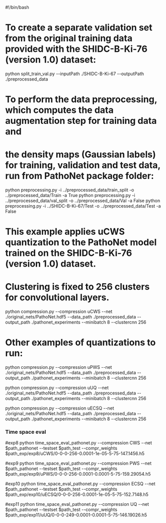#!/bin/bash

# To create a separate validation set from the original training data provided with the SHIDC-B-Ki-76 (version 1.0) dataset:

python split_train_val.py --inputPath ./SHIDC-B-Ki-67 --outputPath ./preprocessed_data

# To perform the data preprocessing, which computes the data augmentation step for training data and
# the density maps (Gaussian labels) for training, validation and test data, run from PathoNet package folder:

python preprocessing.py -i ../preprocessed_data/train_split -o ../preprocessed_data/Train -a True
python preprocessing.py -i ../preprocessed_data/val_split -o ../preprocessed_data/Val -a False
python preprocessing.py -i ../SHIDC-B-Ki-67/Test -o ../preprocessed_data/Test -a False

# This example applies uCWS quantization to the PathoNet model trained on the SHIDC-B-Ki-76 (version 1.0) dataset.
# Clustering is fixed to 256 clusters for convolutional layers.

python compression.py --compression uCWS --net ./original_nets/PathoNet.hdf5 --data_path ./preprocessed_data --output_path ./pathonet_experiments --minibatch 8 --clustercnn 256 


# Other examples of quantizations to run:

python compression.py --compression uPWS --net ./original_nets/PathoNet.hdf5 --data_path ./preprocessed_data --output_path ./pathonet_experiments --minibatch 8 --clustercnn 256

python compression.py --compression uUQ --net ./original_nets/PathoNet.hdf5 --data_path ./preprocessed_data --output_path ./pathonet_experiments --minibatch 8 --clustercnn 256

python compression.py --compression uECSQ --net ./original_nets/PathoNet.hdf5 --data_path ./preprocessed_data --output_path ./pathonet_experiments --minibatch 8 --clustercnn 256


### Time space eval
#exp8
python time_space_eval_pathonet.py --compression CWS --net $path_pathonet --testset $path_test --compr_weights $path_exp/exp8/uCWS/0-0-0-256-0.0001-1e-05-5-75-147.1456.h5

#exp9
python time_space_eval_pathonet.py --compression PWS --net $path_pathonet --testset $path_test --compr_weights $path_exp/exp9/uPWS/0-0-0-256-0.0001-0.0001-5-75-159.29054.h5

#exp10
python time_space_eval_pathonet.py --compression ECSQ --net $path_pathonet --testset $path_test --compr_weights $path_exp/exp10/uECSQ/0-0-0-256-0.0001-1e-05-5-75-152.7148.h5

#exp11
python time_space_eval_pathonet.py --compression UQ --net $path_pathonet --testset $path_test --compr_weights $path_exp/exp11/uUQ/0-0-0-249-0.0001-0.0001-5-75-146.19026.h5

